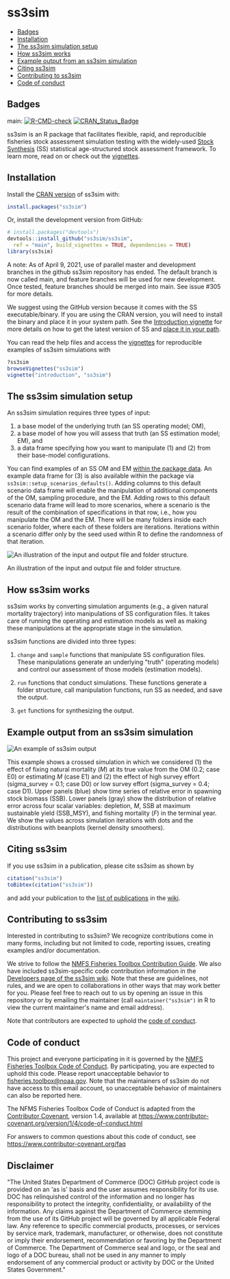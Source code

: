 ss3sim
======

-   [Badges](#badges)
-   [Installation](#installation)
-   [The ss3sim simulation setup](#the-ss3sim-simulation-setup)
-   [How ss3sim works](#how-ss3sim-works)
-   [Example output from an ss3sim simulation](#example-output-from-an-ss3sim-simulation)
-   [Citing ss3sim](#citing-ss3sim)
-   [Contributing to ss3sim](#contributing-to-ss3sim)
-   [Code of conduct](#code-of-conduct)

<!-- end toc -->

Badges
------

main: [![R-CMD-check](https://github.com/ss3sim/ss3sim/workflows/R-CMD-check/badge.svg)](https://github.com/ss3sim/ss3sim/actions?query=workflow%3AR-CMD-check) [![CRAN\_Status\_Badge](http://www.r-pkg.org/badges/version/ss3sim)](https://cran.r-project.org/package=ss3sim)

ss3sim is an R package that facilitates flexible, rapid, and reproducible fisheries stock assessment simulation testing with the widely-used [Stock Synthesis](https://vlab.noaa.gov/web/stock-synthesis) (SS) statistical age-structured stock assessment framework. To learn more, read on or check out the [vignettes](https://ss3sim.github.io/ss3sim/).


Installation
------------

Install the [CRAN version](https://cran.r-project.org/package=ss3sim) of ss3sim with:

``` r
install.packages("ss3sim")
```

Or, install the development version from GitHub:

``` r
# install.packages("devtools")
devtools::install_github("ss3sim/ss3sim", 
  ref = "main", build_vignettes = TRUE, dependencies = TRUE)
library(ss3sim)
```

A note: As of April 9, 2021, use of parallel master and development branches in the github ss3sim repository has ended. The default branch is now called main, and feature branches will be used for new development. Once tested, feature branches should be merged into main. See issue #305 for more details.

We suggest using the GitHub version because it comes with the SS executable/binary. If you are using the CRAN version, you will need to install the binary and place it in your system path. See the [Introduction vignette](http://ss3sim.github.io/ss3sim/vignettes/introduction.html) for more details on how to get the latest version of SS and [place it in your path](http://ss3sim.github.io/ss3sim/vignettes/introduction.html#path).

You can read the help files and access the [vignettes](http://ss3sim.github.io/ss3sim/) for reproducible examples of ss3sim simulations with

``` r
?ss3sim
browseVignettes("ss3sim")
vignette("introduction", "ss3sim")
```

The ss3sim simulation setup
---------------------------

An ss3sim simulation requires three types of input:

1.  a base model of the underlying truth (an SS operating model; OM),
2.  a base model of how you will assess that truth (an SS estimation model; EM), and
3.  a data frame specifying how you want to manipulate (1) and (2) from their base-model configurations.

You can find examples of an SS OM and EM [within the package data](https://github.com/ss3sim/ss3sim/tree/master/inst/extdata/models). An example data frame for (3) is also available within the package via `ss3sim::setup_scenarios_defaults()`. Adding columns to this default scenario data frame will enable the manipulation of additional components of the OM, sampling procedure, and the EM. Adding rows to this default scenario data frame will lead to more scenarios, where a scenario is the result of the combination of specifications in that row, i.e., how you manipulate the OM and the EM. There will be many folders inside each scenario folder, where each of these folders are iterations. Iterations within a scenario differ only by the seed used within R to define the randomness of that iteration.

![An illustration of the input and output file and folder structure.](https://raw.githubusercontent.com/ss3sim/ss3sim/f763cfb462a9e68db670155070cd554812a65160/man/figures/filestructure.png)

An illustration of the input and output file and folder structure.

How ss3sim works
----------------

ss3sim works by converting simulation arguments (e.g., a given natural mortality trajectory) into manipulations of SS configuration files. It takes care of running the operating and estimation models as well as making these manipulations at the appropriate stage in the simulation.

ss3sim functions are divided into three types:

1.  `change` and `sample` functions that manipulate SS configuration files. These manipulations generate an underlying "truth" (operating models) and control our assessment of those models (estimation models).

2.  `run` functions that conduct simulations. These functions generate a folder structure, call manipulation functions, run SS as needed, and save the output.

3.  `get` functions for synthesizing the output.

Example output from an ss3sim simulation
----------------------------------------

![An example of ss3sim output](https://raw.github.com/seananderson/ss3sim/master/inst/ms/fig2-20131109.png)

This example shows a crossed simulation in which we considered (1) the effect of fixing natural mortality (*M*) at its true value from the OM (0.2; case E0) or estimating *M* (case E1) and (2) the effect of high survey effort (sigma\_survey = 0.1; case D0) or low survey effort (sigma\_survey = 0.4; case D1). Upper panels (blue) show time series of relative error in spawning stock biomass (SSB). Lower panels (gray) show the distribution of relative error across four scalar variables: depletion, *M*, SSB at maximum sustainable yield (SSB\_MSY), and fishing mortality (*F*) in the terminal year. We show the values across simulation iterations with dots and the distributions with beanplots (kernel density smoothers).

Citing ss3sim
-------------

If you use ss3sim in a publication, please cite ss3sim as shown by

``` r
citation("ss3sim")
toBibtex(citation("ss3sim"))
```

and add your publication to the
[list of publications](https://github.com/ss3sim/ss3sim/wiki/manuscripts)
in the [wiki](https://github.com/ss3sim/ss3sim/wiki).

Contributing to ss3sim
----------------------

Interested in contributing to ss3sim? We recognize contributions come in many forms, including but not limited to code, reporting issues, creating examples and/or documentation.

We strive to follow the [NMFS Fisheries Toolbox Contribution Guide](https://github.com/nmfs-fish-tools/Resources/blob/master/CONTRIBUTING.md). We also have included ss3sim-specific code contribution information in the [Developers page of the ss3sim wiki](https://github.com/ss3sim/ss3sim/wiki/developers). Note that these are guidelines, not rules, and we are open to collaborations in other ways that may work better for you. Please feel free to reach out to us by opening an issue in this repository or by emailing the maintainer (call `maintainer("ss3sim")` in R to view the current maintainer's name and email address). 

Note that contributors are expected to uphold the [code of conduct](#code-of-conduct).

Code of conduct
---------------

This project and everyone participating in it is governed by the [NMFS Fisheries Toolbox Code of Conduct](https://github.com/nmfs-fish-tools/Resources/blob/master/CODE_OF_CONDUCT.md). By participating, you are expected to uphold this code. Please report unacceptable behavior to [fisheries.toolbox@noaa.gov](mailto:fisheries.toolbox@noaa.gov). Note that the maintainers of ss3sim do not have access to this email account, so unacceptable behavior of maintainers can also be reported here.

The NFMS Fisheries Toolbox Code of Conduct is adapted from the [Contributor Covenant][homepage], version 1.4,
available at https://www.contributor-covenant.org/version/1/4/code-of-conduct.html

[homepage]: https://www.contributor-covenant.org

For answers to common questions about this code of conduct, see
https://www.contributor-covenant.org/faq


Disclaimer
----------

"The United States Department of Commerce (DOC) GitHub project code is provided on an 'as is' basis and the user assumes responsibility for its use. DOC has relinquished control of the information and no longer has responsibility to protect the integrity, confidentiality, or availability of the information. Any claims against the Department of Commerce stemming from the use of its GitHub project will be governed by all applicable Federal law. Any reference to specific commercial products, processes, or services by service mark, trademark, manufacturer, or otherwise, does not constitute or imply their endorsement, recommendation or favoring by the Department of Commerce. The Department of Commerce seal and logo, or the seal and logo of a DOC bureau, shall not be used in any manner to imply endorsement of any commercial product or activity by DOC or the United States Government."
